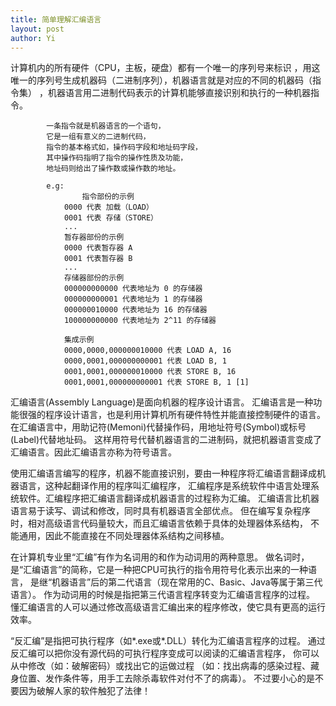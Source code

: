 ```yaml
---
title: 简单理解汇编语言
layout: post
author: Yi
---
```



计算机内的所有硬件（CPU，主板，硬盘）都有一个唯一的序列号来标识
，用这唯一的序列号生成机器码（二进制序列），机器语言就是对应的不同的机器码（指令集）
，机器语言用二进制代码表示的计算机能够直接识别和执行的一种机器指令。

			一条指令就是机器语言的一个语句，
			它是一组有意义的二进制代码，
			指令的基本格式如，操作码字段和地址码字段，
			其中操作码指明了指令的操作性质及功能，
			地址码则给出了操作数或操作数的地址。

			e.g:
					指令部份的示例
				0000 代表 加载（LOAD）
				0001 代表 存储（STORE）
				...
				暂存器部份的示例
				0000 代表暂存器 A
				0001 代表暂存器 B
				...
				存储器部份的示例
				000000000000 代表地址为 0 的存储器
				000000000001 代表地址为 1 的存储器
				000000010000 代表地址为 16 的存储器
				100000000000 代表地址为 2^11 的存储器

				集成示例
				0000,0000,000000010000 代表 LOAD A, 16
				0000,0001,000000000001 代表 LOAD B, 1
				0001,0001,000000010000 代表 STORE B, 16
				0001,0001,000000000001 代表 STORE B, 1 [1]


汇编语言(Assembly Language)是面向机器的程序设计语言。
汇编语言是一种功能很强的程序设计语言，也是利用计算机所有硬件特性并能直接控制硬件的语言。
在汇编语言中，用助记符(Memoni)代替操作码，用地址符号(Symbol)或标号(Label)代替地址码。
这样用符号代替机器语言的二进制码，就把机器语言变成了汇编语言。因此汇编语言亦称为符号语言。


使用汇编语言编写的程序，机器不能直接识别，要由一种程序将汇编语言翻译成机器语言，这种起翻译作用的程序叫汇编程序，
汇编程序是系统软件中语言处理系统软件。汇编程序把汇编语言翻译成机器语言的过程称为汇编。
汇编语言比机器语言易于读写、调试和修改，同时具有机器语言全部优点。
但在编写复杂程序时，相对高级语言代码量较大，而且汇编语言依赖于具体的处理器体系结构，
不能通用，因此不能直接在不同处理器体系结构之间移植。

在计算机专业里“汇编”有作为名词用的和作为动词用的两种意思。
做名词时，是“汇编语言”的简称，它是一种把CPU可执行的指令用符号化表示出来的一种语言，
是继“机器语言”后的第二代语言（现在常用的C、Basic、Java等属于第三代语言）。
作为动词用的时候是指把第三代语言程序转变为汇编语言程序的过程。
懂汇编语言的人可以通过修改高级语言汇编出来的程序修改，使它具有更高的运行效率。

“反汇编”是指把可执行程序（如*.exe或*.DLL）转化为汇编语言程序的过程。
通过反汇编可以把你没有源代码的可执行程序变成可以阅读的汇编语言程序，
你可以从中修改（如：破解密码）或找出它的运做过程
（如：找出病毒的感染过程、藏身位置、发作条件等，用手工去除杀毒软件对付不了的病毒）。
不过要小心的是不要因为破解人家的软件触犯了法律！
